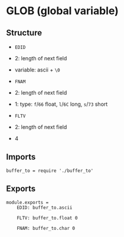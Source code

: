 # GLOB (global variable)

## Structure

- `EDID`

- 2: length of next field

- variable: ascii + `\0`

- `FNAM`

- 2: length of next field

- 1: type: `f`/`66` float, `l`/`6C` long, `s`/`73` short

- `FLTV`

- 2: length of next field

- 4


## Imports

	buffer_to = require './buffer_to'


## Exports

	module.exports =
		EDID: buffer_to.ascii

		FLTV: buffer_to.float 0

		FNAM: buffer_to.char 0
